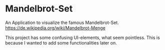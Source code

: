 # Mandelbrot-Set

An Application to visualize the famous Mandelbrot-Set. <br/>
https://de.wikipedia.org/wiki/Mandelbrot-Menge

This project has some confusing UI-elements, what seem pointless. This is because I wanted to add some functionalities later on.

